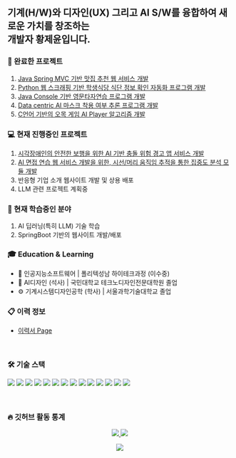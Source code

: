 ## 기계(H/W)와 디자인(UX) 그리고 AI S/W를 융합하여 새로운 가치를 창조하는 <br>개발자 황제윤입니다.

### 🏁 완료한 프로젝트
1) [Java Spring MVC 기반 맛집 추천 웹 서비스 개발](https://github.com/JeyunH/WEB-Project-MatZip.git)
2) [Python 웹 스크래핑 기반 학생식당 식단 정보 확인 자동화 프로그램 개발](https://github.com/JeyunH/table-of-meals-app.git)
3) [Java Console 기반 영문타자연습 프로그램 개발](https://github.com/JeyunH/JavaConsole-EngTypingPractice.git)
4) [Data centric AI 마스크 착용 여부 추론 프로그램 개발](https://github.com/JeyunH/data-centric-mask-detection.git)
5) [C언어 기반의 오목 게임 AI Player 알고리즘 개발](https://github.com/JeyunH/C-Omok_Algorithm.git)
      
### 💻 현재 진행중인 프로젝트
1) [시각장애인의 안전한 보행을 위한 AI 기반 충돌 위험 경고 앱 서비스 개발](https://github.com/JeyunH/AI_BlindWalkingHelper.git)
2) [AI 면접 연습 웹 서비스 개발을 위한, 시선/머리 움직임 추적을 통한 집중도 분석 모듈 개발](https://github.com/JeyunH/Gaze-Based-Interview-Focus-Analyzer.git)
3) 반응형 기업 소개 웹사이트 개발 및 상용 배포
4) LLM 관련 프로젝트 계획중

### 📝 현재 학습중인 분야
1) AI 딥러닝(특히 LLM) 기술 학습
2) SpringBoot 기반의 웹사이트 개발/배포

### 🎓 Education & Learning
- 🧠 인공지능소프트웨어 | 폴리텍성남 하이테크과정 (이수중)
- 🎨 AI디자인 (석사) | 국민대학교 테크노디자인전문대학원 졸업
- ⚙️ 기계시스템디자인공학 (학사) | 서울과학기술대학교 졸업

### 📋 이력 정보
- [이력서 Page](https://jeyunh.github.io/my-resume.do/)

<br>

### 🛠️ 기술 스택

<p>
<img src="https://img.shields.io/badge/Java-007396?style=for-the-badge&logo=openjdk&logoColor=white">
<img src="https://img.shields.io/badge/Python-3776AB?style=for-the-badge&logo=python&logoColor=white">
<img src="https://img.shields.io/badge/JavaScript-F7DF1E?style=for-the-badge&logo=javascript&logoColor=black">
<img src="https://img.shields.io/badge/C-A8B9CC?style=for-the-badge&logo=c&logoColor=white">
<img src="https://img.shields.io/badge/SQL-4479A1?style=for-the-badge&logo=postgresql&logoColor=white">
<img src="https://img.shields.io/badge/Spring-6DB33F?style=for-the-badge&logo=spring&logoColor=white">
<img src="https://img.shields.io/badge/SpringBoot-6DB33F?style=for-the-badge&logo=springboot&logoColor=white">
<img src="https://img.shields.io/badge/PyTorch-EE4C2C?style=for-the-badge&logo=pytorch&logoColor=white">
<img src="https://img.shields.io/badge/Linux-FCC624?style=for-the-badge&logo=linux&logoColor=black">
<img src="https://img.shields.io/badge/Docker-2496ED?style=for-the-badge&logo=docker&logoColor=white">
<img src="https://img.shields.io/badge/Matlab-0076A8?style=for-the-badge&logo=mathworks&logoColor=white">
<img src="https://img.shields.io/badge/R-276DC3?style=for-the-badge&logo=r&logoColor=white">
<img src="https://img.shields.io/badge/Arduino-00979D?style=for-the-badge&logo=arduino&logoColor=white">
<img src="https://img.shields.io/badge/Git-F05032?style=for-the-badge&logo=git&logoColor=white">
      
</p>

<br>

### 🔥 깃허브 활동 통계

<p align="center">
  <a href="https://github.com/anuraghazra/github-readme-stats">
    <img src="https://github-readme-stats.vercel.app/api?username=JeyunH&show_icons=true&theme=radical" />
  </a>
  <a href="https://github.com/anuraghazra/github-readme-stats">
    <img src="https://github-readme-stats.vercel.app/api/top-langs/?username=JeyunH&layout=compact&theme=radical" />
  </a>
</p>

<p align="center">
  <a href="https://git.io/streak-stats">
    <img src="https://streak-stats.demolab.com/?user=JeyunH&theme=radical" />
  </a>
</p>
